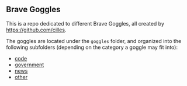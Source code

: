 ## Brave Goggles
This is a repo dedicated to different Brave Goggles, all created by https://github.com/cilles.

The goggles are located under the `goggles` folder, and organized into the following subfolders (depending on the category a goggle may fit into):
* [code](https://github.com/cilles/Brave-Goggles/tree/main/goggles/code)
* [government](https://github.com/cilles/Brave-Goggles/tree/main/goggles/government)
* [news](https://github.com/cilles/Brave-Goggles/tree/main/goggles/news)
* [other](https://github.com/cilles/Brave-Goggles/tree/main/goggles/other)